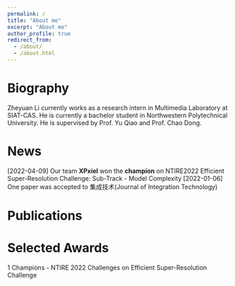 ```yaml
---
permalink: /
title: "About me"
excerpt: "About me"
author_profile: true
redirect_from: 
  - /about/
  - /about.html
---
```


Biography
======
Zheyuan Li currently works as a research intern in Multimedia Laboratory at SIAT-CAS. He is currently a bachelor student in Northwestern Polytechnical University. He is supervised by Prof. Yu Qiao and Prof. Chao Dong.


News
======
[2022-04-09] Our team __XPxiel__ won the __champion__ on NTIRE2022 Efficient Super-Resolution Challenge: Sub-Track - Model Complexity
[2022-01-06] One paper was accepted to 集成技术(Journal of Integration Technology)


Publications
======


Selected Awards
======
1 Champions - NTIRE 2022 Challenges on Efficient Super-Resolution Challenge